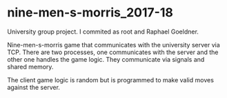 # nine-men-s-morris_2017-18

University group project. I commited as root and Raphael Goeldner.

Nine-men-s-morris game that communicates with the university server via TCP. 
There are two processes, one communicates with the server and the other one handles the game logic.
They communicate via signals and shared memory.

The client game logic is random but is programmed to make valid moves against the server.

